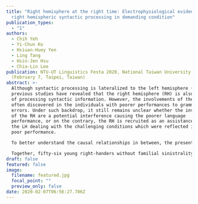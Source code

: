 ```yaml
---
title: "Right hemisphere at the right time: Electrophysiological evidence for
  right hemispheric syntactic processing in demanding condition"
publication_types:
  - "1"
authors:
  - Chih Yeh
  - Yi-Chun Ko
  - Hsiuan-Huey Yen
  - Ling Tang
  - Hsin-Jen Hsu
  - Chia-Lin Lee
publication: NTU-UT Linguistics Festa 2020, National Taiwan University.
  (February 7, Taipei, Taiwan)
abstract: >-
  Although syntactic processing is lateralized to the left hemisphere (LH),
  previous studies have revealed that the right hemisphere (RH) is also capable
  of processing syntactic information. However, the involvements of the RH are
  often discovered in the individuals with poorer performances to grammatical
  errors. Under such backdrop, it still remains unclear whether the involvements
  of the RH are a potential interference causing the poorer language
  performance, or on the contrary, the RH is recruited as an assistance to aid
  the LH dealing with the challenging conditions which were reflected in the
  poor performance. 

  To better understand the causal relationships in between, the present study adopted and modified the artificial language (AL) learning paradigm with non-adjacent dependencies in Gómez (2002, 2005). Following the format, the stimuli included four dependency pairs: aXe, bXf, cXg, and dXh, consisting of two-syllable and three-syllable non-words. The difficulty of the AL was manipulated by the transitional probability of the intervening items (variability = 24 or 3, corresponding to the easy or the challenging condition respectively; details were demonstrated in the Table 1). In the experiment, there were four training-testing cycles. During the training session, participants learned the AL by listening monaurally to the strings. In the following testing session, they judged the grammaticality of the strings (containing grammatical pairs like aXe, bXf and ungrammatical pairs like aXf*, bXe*) based on the rule they acquired in the training session. Through the whole experimental procedure, participants’ brain responses were recorded.

  Together, fifty-six young right-handers without familial sinistrality background participated in the present study, and only half of them (twenty-eight participants) had  successfully acquired the rule. When the proficiency of the AL were controlled to be equally high (accuracy > 80%) across the conditions, participants in the easy condition (variability of the intervening item = 24) showed a P600 grammaticality response only in their LH. On the other hand, the participants in the more challenging condition (variability = 3) showed bilateral P600 responses. To the end, our results favored in the explanation that when confronting a demanding task, the involvement of the RH is more likely to be an assistance rather than a hindrance. 
draft: false
featured: false
image:
  filename: featured.jpg
  focal_point: ""
  preview_only: false
date: 2020-02-07T06:56:27.706Z
---
```

